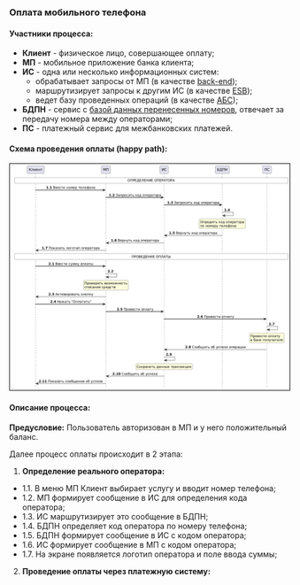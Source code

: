 ### Оплата мобильного телефона

#### Участники процесса:
- **Клиент** - физическое лицо, совершающее оплату;
- **МП** - мобильное приложение банка клиента;
- **ИС** - одна или несколько информационных систем:
	- обрабатывает запросы от МП (в качестве [back-end](https://ru.wikipedia.org/wiki/%D0%A4%D1%80%D0%BE%D0%BD%D1%82%D0%B5%D0%BD%D0%B4));
	- маршрутизирует запросы к другим ИС (в качестве [ESB](https://ru.wikipedia.org/wiki/%D0%A1%D0%B5%D1%80%D0%B2%D0%B8%D1%81%D0%BD%D0%B0%D1%8F_%D1%88%D0%B8%D0%BD%D0%B0_%D0%BF%D1%80%D0%B5%D0%B4%D0%BF%D1%80%D0%B8%D1%8F%D1%82%D0%B8%D1%8F));
	- ведет базу проведенных операций (в качестве [АБС](https://ru.wikipedia.org/wiki/%D0%90%D0%B2%D1%82%D0%BE%D0%BC%D0%B0%D1%82%D0%B8%D0%B7%D0%B8%D1%80%D0%BE%D0%B2%D0%B0%D0%BD%D0%BD%D0%B0%D1%8F_%D0%B1%D0%B0%D0%BD%D0%BA%D0%BE%D0%B2%D1%81%D0%BA%D0%B0%D1%8F_%D1%81%D0%B8%D1%81%D1%82%D0%B5%D0%BC%D0%B0));
- **БДПН** - сервис с [базой данных перенесенных номеров](https://www.niir.ru/bdpn/o-sisteme/), отвечает за передачу номера между операторами;
- **ПС** - платежный сервис для межбанковских платежей.

#### Схема проведения оплаты (happy path):
<img src="/Screens/Phone_pay.png" width="800" style="padding:1px;border:thin solid black;">

#### Описание процесса:
**Предусловие:** Пользователь авторизован в МП и у него положительный баланс.

Далее процесс оплаты происходит в 2 этапа:
1. **Определение реального оператора:**
- 1.1. В меню МП Клиент выбирает услугу и вводит номер телефона;
- 1.2. МП формирует сообщение в ИС для определения кода оператора;
- 1.3. ИС маршрутизирует это сообщение в БДПН;
- 1.4. БДПН определяет код оператора по номеру телефона;
- 1.5. БДПН формирует сообщение в ИС с кодом оператора;
- 1.6. ИС формирует сообщение в МП с кодом оператора;
- 1.7. На экране появляется логотип оператора и поле ввода суммы;
2. **Проведение оплаты через платежную систему:**



